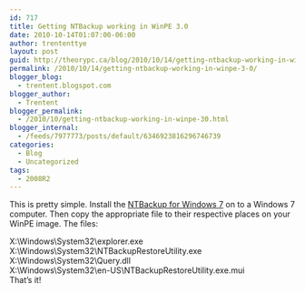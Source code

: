 ```yaml
---
id: 717
title: Getting NTBackup working in WinPE 3.0
date: 2010-10-14T01:07:00-06:00
author: trententtye
layout: post
guid: http://theorypc.ca/blog/2010/10/14/getting-ntbackup-working-in-winpe-3-0/
permalink: /2010/10/14/getting-ntbackup-working-in-winpe-3-0/
blogger_blog:
  - trentent.blogspot.com
blogger_author:
  - Trentent
blogger_permalink:
  - /2010/10/getting-ntbackup-working-in-winpe-30.html
blogger_internal:
  - /feeds/7977773/posts/default/6346923816296746739
categories:
  - Blog
  - Uncategorized
tags:
  - 2008R2
---
```

This is pretty simple. Install the [NTBackup for Windows 7](http://www.microsoft.com/downloads/en/details.aspx?FamilyID=a71845fd-4496-439c-ab31-be73498ad3fe&displaylang=en) on to a Windows 7 computer. Then copy the appropriate file to their respective places on your WinPE image. The files:

<div>
</div>

<div>
  <div>
    X:\Windows\System32\explorer.exe
  </div>
  
  <div>
    X:\Windows\System32\NTBackupRestoreUtility.exe
  </div>
  
  <div>
    X:\Windows\System32\Query.dll
  </div>
  
  <div>
    X:\Windows\System32\en-US\NTBackupRestoreUtility.exe.mui
  </div>
</div>

<div>
</div>

<div>
  That&#8217;s it!
</div>

<!-- AddThis Advanced Settings generic via filter on the_content -->

<!-- AddThis Share Buttons generic via filter on the_content -->